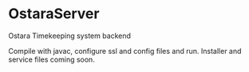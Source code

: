 # OstaraServer
Ostara Timekeeping system backend

Compile with javac, configure ssl and config files and run. Installer and service files coming soon.
